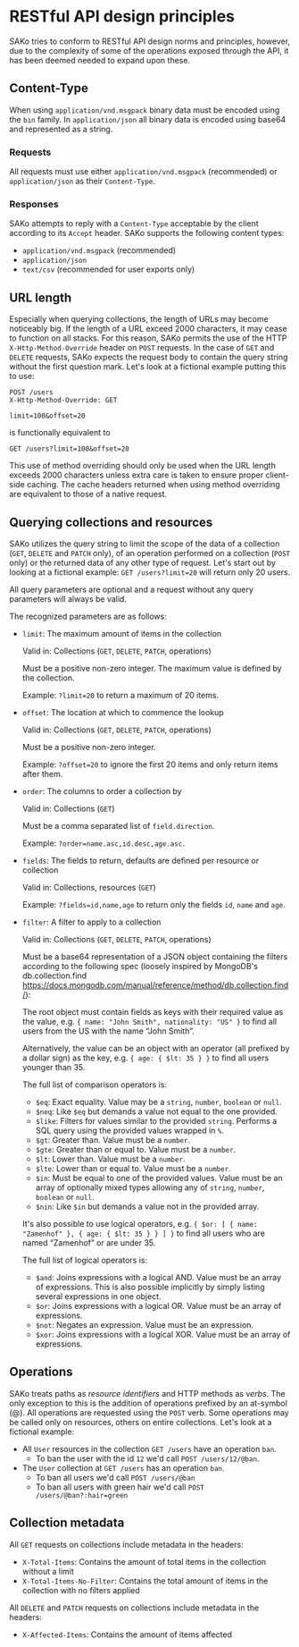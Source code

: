 # RESTful API design principles
SAKo tries to conform to RESTful API design norms and principles, however, due to the complexity of some of the operations exposed through the API, it has been deemed needed to expand upon these.

## Content-Type
When using `application/vnd.msgpack` binary data must be encoded using the `bin` family. In `application/json` all binary data is encoded using base64 and represented as a string.

### Requests
All requests must use either `application/vnd.msgpack` (recommended) or `application/json` as their `Content-Type`.

### Responses
SAKo attempts to reply with a `Content-Type` acceptable by the client according to its `Accept` header. SAKo supports the following content types:
* `application/vnd.msgpack` (recommended)
* `application/json`
* `text/csv` (recommended for user exports only)

## URL length
Especially when querying collections, the length of URLs may become noticeably big. If the length of a URL exceed 2000 characters, it may cease to function on all stacks. For this reason, SAKo permits the use of the HTTP `X-Http-Method-Override` header on `POST` requests. In the case of `GET` and `DELETE` requests, SAKo expects the request body to contain the query string without the first question mark. Let's look at a fictional example putting this to use:

```
POST /users
X-Http-Method-Override: GET

limit=100&offset=20
```

is functionally equivalent to

```
GET /users?limit=100&offset=20
```

This use of method overriding should only be used when the URL length exceeds 2000 characters unless extra care is taken to ensure proper client-side caching. The cache headers returned when using method overriding are equivalent to those of a native request.

## Querying collections and resources
SAKo utilizes the query string to limit the scope of the data of a collection (`GET`, `DELETE` and `PATCH` only), of an operation performed on a collection (`POST` only) or the returned data of any other type of request. Let's start out by looking at a fictional example: `GET /users?limit=20` will return only 20 users.

All query parameters are optional and a request without any query parameters will always be valid.

The recognized parameters are as follows:
* `limit`: The maximum amount of items in the collection

	Valid in: Collections (`GET`, `DELETE`, `PATCH`, operations)

	Must be a positive non-zero integer. The maximum value is defined by the collection.

	Example: `?limit=20` to return a maximum of 20 items.

* `offset`: The location at which to commence the lookup

	Valid in: Collections (`GET`, `DELETE`, `PATCH`, operations)

	Must be a positive non-zero integer.

	Example: `?offset=20` to ignore the first 20 items and only return items after them.

* `order`: The columns to order a collection by

	Valid in: Collections (`GET`)

	Must be a comma separated list of `field.direction`.

	Example: `?order=name.asc,id.desc,age.asc`.

* `fields`: The fields to return, defaults are defined per resource or collection

	Valid in: Collections, resources (`GET`)

	Example: `?fields=id,name,age` to return only the fields `id`, `name` and `age`.

* `filter`: A filter to apply to a collection

	Valid in: Collections (`GET`, `DELETE`, `PATCH`, operations)

	Must be a base64 representation of a JSON object containing the filters according to the following spec (loosely inspired by MongoDB's db.collection.find https://docs.mongodb.com/manual/reference/method/db.collection.find/):

	The root object must contain fields as keys with their required value as the value, e.g. `{ name: "John Smith", nationality: "US" }` to find all users from the US with the name “John Smith”.

	Alternatively, the value can be an object with an operator (all prefixed by a dollar sign) as the key, e.g. `{ age: { $lt: 35 } }` to find all users younger than 35.

	The full list of comparison operators is:
	* `$eq`: Exact equality. Value may be a `string`, `number`, `boolean` or `null`.
	* `$neq`: Like `$eq` but demands a value not equal to the one provided.
	* `$like`: Filters for values similar to the provided `string`. Performs a SQL query using the provided values wrapped in `%`.
	* `$gt`: Greater than. Value must be a `number`.
	* `$gte`: Greater than or equal to. Value must be a `number`.
	* `$lt`: Lower than. Value must be a `number`.
	* `$lte`: Lower than or equal to. Value must be a `number`.
	* `$in`: Must be equal to one of the provided values. Value must be an array of optionally mixed types allowing any of `string`, `number`, `boolean` or `null`.
	* `$nin`: Like `$in` but demands a value not in the provided array.

	It's also possible to use logical operators, e.g. `{ $or: [ { name: "Zamenhof" }, { age: { $lt: 35 } } ] }` to find all users who are named “Zamenhof” or are under 35.

	The full list of logical operators is:
	* `$and`: Joins expressions with a logical AND. Value must be an array of expressions. This is also possible implicitly by simply listing several expressions in one object.
	* `$or`: Joins expressions with a logical OR. Value must be an array of expressions.
	* `$not`: Negates an expression. Value must be an expression.
	* `$xor`: Joins expressions with a logical XOR. Value must be an array of expressions.

## Operations
SAKo treats paths as *resource identifiers* and HTTP methods as *verbs*. The only exception to this is the addition of operations prefixed by an at-symbol (@). All operations are requested using the `POST` verb. Some operations may be called only on resources, others on entire collections. Let's look at a fictional example:
* All `User` resources in the collection `GET /users` have an operation `ban`.
	* To ban the user with the id `12` we'd call `POST /users/12/@ban`.
* The `User` collection at `GET /users` has an operation `ban`.
	* To ban all users we'd call `POST /users/@ban`
	* To ban all users with green hair we'd call `POST /users/@ban?:hair=green`

## Collection metadata
All `GET` requests on collections include metadata in the headers:
* `X-Total-Items`: Contains the amount of total items in the collection without a limit
* `X-Total-Items-No-Filter`: Contains the total amount of items in the collection with no filters applied

All `DELETE` and `PATCH` requests on collections include metadata in the headers:
* `X-Affected-Items`: Contains the amount of items affected
